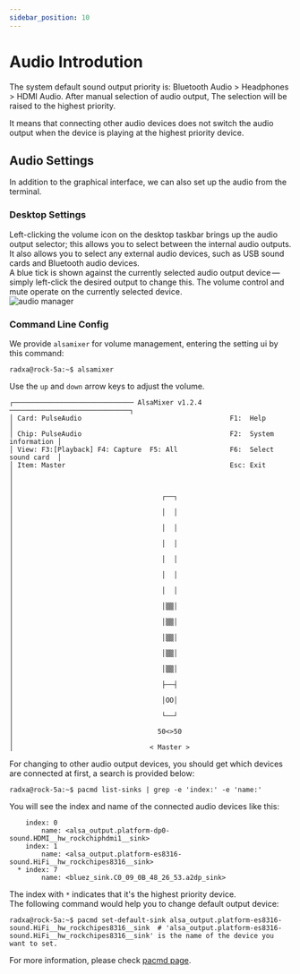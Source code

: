 ```yaml
---
sidebar_position: 10
---
```


# Audio Introdution

The system default sound output priority is: Bluetooth Audio > Headphones > HDMI Audio. After manual selection of audio output, The selection will be raised to the highest priority.

It means that connecting other audio devices does not switch the audio output when the device is playing at the highest priority device.

## Audio Settings

In addition to the graphical interface, we can also set up the audio from the terminal.

### Desktop Settings

Left-clicking the volume icon on the desktop taskbar brings up the audio output selector; this allows you to select between the internal audio outputs.
It also allows you to select any external audio devices, such as USB sound cards and Bluetooth audio devices.  
A blue tick is shown against the currently selected audio output device — simply left-click the desired output to change this.
The volume control and mute operate on the currently selected device.  
![audio manager](/img/configuration/audio_manager.webp)

### Command Line Config

We provide `alsamixer` for volume management, entering the setting ui by this command:

```
radxa@rock-5a:~$ alsamixer
```

Use the `up` and `down` arrow keys to adjust the volume.

```
┌────────────────────────────── AlsaMixer v1.2.4 ──────────────────────────────┐
│ Card: PulseAudio                                     F1:  Help               │
│ Chip: PulseAudio                                     F2:  System information │
│ View: F3:[Playback] F4: Capture  F5: All             F6:  Select sound card  │
│ Item: Master                                         Esc: Exit               │
│                                                                              │
│                                     ┌──┐                                     │
│                                     │  │                                     │
│                                     │  │                                     │
│                                     │  │                                     │
│                                     │  │                                     │
│                                     │  │                                     │
│                                     │  │                                     │
│                                     │▒▒│                                     │
│                                     │▒▒│                                     │
│                                     │▒▒│                                     │
│                                     │▒▒│                                     │
│                                     │▒▒│                                     │
│                                     ├──┤                                     │
│                                     │OO│                                     │
│                                     └──┘                                     │
│                                    50<>50                                    │
│                                  < Master >
```

For changing to other audio output devices, you should get which devices are connected at first, a search is provided below:

```
radxa@rock-5a:~$ pacmd list-sinks | grep -e 'index:' -e 'name:'
```

You will see the index and name of the connected audio devices like this:

```
    index: 0
        name: <alsa_output.platform-dp0-sound.HDMI__hw_rockchiphdmi1__sink>
    index: 1
        name: <alsa_output.platform-es8316-sound.HiFi__hw_rockchipes8316__sink>
  * index: 7
        name: <bluez_sink.C0_09_0B_48_26_53.a2dp_sink>
```

The index with `*` indicates that it's the highest priority device.  
The following command would help you to change default output device:

```
radxa@rock-5a:~$ pacmd set-default-sink alsa_output.platform-es8316-sound.HiFi__hw_rockchipes8316__sink  # 'alsa_output.platform-es8316-sound.HiFi__hw_rockchipes8316__sink' is the name of the device you want to set.
```

For more information, please check [pacmd page](https://man.archlinux.org/man/extra/pulseaudio/pacmd.1.en).
